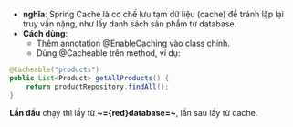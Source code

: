 - **nghĩa**: Spring Cache là cơ chế lưu tạm dữ liệu (cache) để tránh lặp lại truy vấn nặng, như lấy danh sách sản phẩm từ database.
- **Cách dùng**:
    - Thêm annotation @EnableCaching vào class chính.
    - Dùng @Cacheable trên method, ví dụ:

```java
@Cacheable("products")
public List<Product> getAllProducts() {
    return productRepository.findAll();
}
```

**Lần đầu** chạy thì lấy từ **~={red}database=~**, lần sau lấy từ cache.


